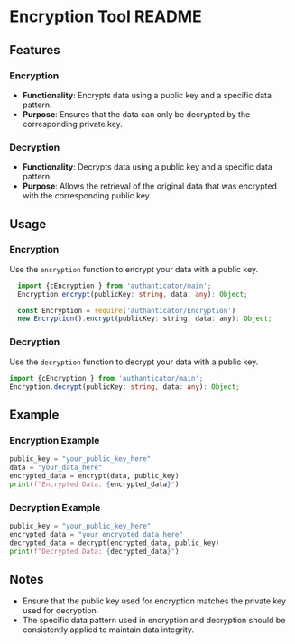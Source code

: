 # Encryption Tool README

## Features

### Encryption

- **Functionality**: Encrypts data using a public key and a specific data pattern.
- **Purpose**: Ensures that the data can only be decrypted by the corresponding private key.

### Decryption

- **Functionality**: Decrypts data using a public key and a specific data pattern.
- **Purpose**: Allows the retrieval of the original data that was encrypted with the corresponding public key.

## Usage

### Encryption

Use the `encryption` function to encrypt your data with a public key.

```typescript
  import {cEncryption } from 'authanticator/main';
  Encryption.encrypt(publicKey: string, data: any): Object;
```

```javascript
  const Encryption = require('authanticator/Encryption')
  new Encryption().encrypt(publicKey: string, data: any): Object;
```

### Decryption

Use the `decryption` function to decrypt your data with a public key.

```typescript
import {cEncryption } from 'authanticator/main';
Encryption.decrypt(publicKey: string, data: any): Object;
```

## Example

### Encryption Example

```python
public_key = "your_public_key_here"
data = "your_data_here"
encrypted_data = encrypt(data, public_key)
print(f"Encrypted Data: {encrypted_data}")
```

### Decryption Example

```python
public_key = "your_public_key_here"
encrypted_data = "your_encrypted_data_here"
decrypted_data = decrypt(encrypted_data, public_key)
print(f"Decrypted Data: {decrypted_data}")
```

## Notes

- Ensure that the public key used for encryption matches the private key used for decryption.
- The specific data pattern used in encryption and decryption should be consistently applied to maintain data integrity.
